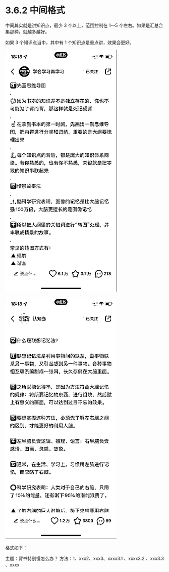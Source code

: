 # 3.6.2 中间格式

中间其实就是讲知识点，最少 3 个以上，范围控制在 1～5 个左右。如果是汇总合集那种，就越多越好。

如果 3 个知识点当中，其中有 1 个知识点是重点讲，效果会更好。

![](img/8e795f94f8c75aae748bf8647a69b3d1.png)

![](img/572414842e3459da66a29950994e3f36.png)

格式如下：

主题：背书特别慢怎么办？
方法：1、xxx2、xxx3、xxxx3.1 、xxxx3.2 、xxx3.3 、xxxx